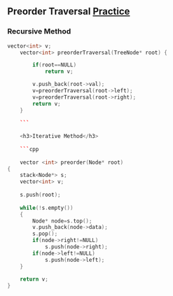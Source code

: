 <h2>Preorder Traversal <a href="https://leetcode.com/problems/binary-tree-preorder-traversal/description/">Practice</a> </h2>

<h3>Recursive Method</h3>

```cpp
vector<int> v;
    vector<int> preorderTraversal(TreeNode* root) {

        if(root==NULL)
            return v;

        v.push_back(root->val);
        v=preorderTraversal(root->left);
        v=preorderTraversal(root->right);  
        return v;
    } 
    
    ```
  
    <h3>Iterative Method</h3>
    
    ```cpp
    
    vector <int> preorder(Node* root)
{
    stack<Node*> s;
    vector<int> v;
    
    s.push(root);
    
    while(!s.empty())
    {
        Node* node=s.top();
        v.push_back(node->data);
        s.pop();
        if(node->right!=NULL)
            s.push(node->right);
        if(node->left!=NULL)
            s.push(node->left);    
    }
    
    return v;
}
```
    
